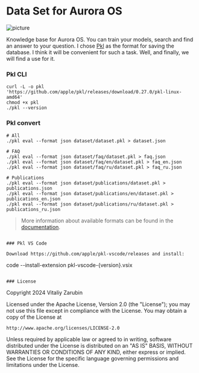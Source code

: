 # Data Set for Aurora OS

![picture](https://github.com/keygenqt/aurora-dataset/blob/main/files/preview.png?raw=true)

Knowledge base for Aurora OS. You can train your models, search and find an answer to your question.
I chose [Pkl](https://pkl-lang.org/index.html) as the format for saving the database.
I think it will be convenient for such a task. Well, and finally, we will find a use for it.

### Pkl CLI

```
curl -L -o pkl 'https://github.com/apple/pkl/releases/download/0.27.0/pkl-linux-amd64'
chmod +x pkl
./pkl --version
```

### Pkl convert

```shell
# All
./pkl eval --format json dataset/dataset.pkl > dataset.json

# FAQ
./pkl eval --format json dataset/faq/dataset.pkl > faq.json
./pkl eval --format json dataset/faq/en/dataset.pkl > faq_en.json
./pkl eval --format json dataset/faq/ru/dataset.pkl > faq_ru.json

# Publications
./pkl eval --format json dataset/publications/dataset.pkl > publications.json
./pkl eval --format json dataset/publications/en/dataset.pkl > publications_en.json
./pkl eval --format json dataset/publications/ru/dataset.pkl > publications_ru.json
```

> More information about available formats can be found in the [documentation](https://pkl-lang.org/main/current/pkl-cli/index.html#options).

```

### Pkl VS Code

Download https://github.com/apple/pkl-vscode/releases and install:

```
code --install-extension pkl-vscode-{version}.vsix
```

### License

```
Copyright 2024 Vitaliy Zarubin

Licensed under the Apache License, Version 2.0 (the "License");
you may not use this file except in compliance with the License.
You may obtain a copy of the License at

    http://www.apache.org/licenses/LICENSE-2.0

Unless required by applicable law or agreed to in writing, software
distributed under the License is distributed on an "AS IS" BASIS,
WITHOUT WARRANTIES OR CONDITIONS OF ANY KIND, either express or implied.
See the License for the specific language governing permissions and
limitations under the License.
```

